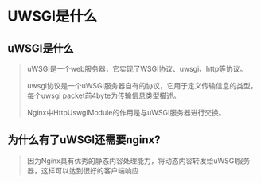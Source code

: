 # UWSGI是什么

## uWSGI是什么

> uWSGI是一个web服务器，它实现了WSGI协议、uwsgi、http等协议。
>
> uwsgi协议是一个uWSGI服务器自有的协议，它用于定义传输信息的类型，每个uwsgi packet前4byte为传输信息类型描述。
>
> Nginx中HttpUswgiModule的作用是与uWSGI服务器进行交换。

## 为什么有了uWSGI还需要nginx?

> 因为Nginx具有优秀的静态内容处理能力，将动态内容转发给uWSGI服务器，这样可以达到很好的客户端响应



